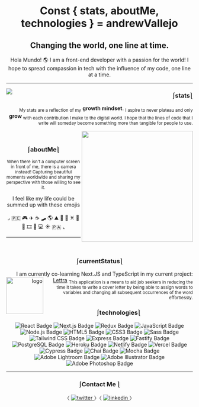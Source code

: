 # <div align="center">Const { stats, aboutMe, technologies } = andrewVallejo</div>  
## <div align="center">Changing the world, one line at time.
</div>  
 

<div align="center"> Hola Mundo! 🌎 I am a front-end developer with a passion for the world! I hope to spread compassion in tech with the influence of my code, one line at a time.</div>  
  
---

  
<p>
<img align='left' src="https://github-readme-stats.vercel.app/api?username=andrewvallejo&hide=stars&show_icons=true&theme=maroongold">
</p>
<div align="right">  

### ⎰stats⎱ 

<sub>My stats are a reflection of my</sub> <b>growth mindset</b>. 
<sub> I aspire to never plateau and only </sub><b>grow</b><sub> with each contribution I make to the digital world. I hope that the lines of code that I write will someday become something more than tangible for people to use.</sub>
</div>  

<img width="300" align='right' src="https://user-images.githubusercontent.com/17935770/167273209-bda25895-84fb-4de5-a75e-77cfebe77d37.JPG" /> 

<br/> 

### <div align="center">⎰aboutMe⎱</div>  

<p align="center">
<sub>When there isn't a computer screen in front of me, there is a camera instead! Capturing beautiful moments worldwide and sharing my perspective with those willing to see it.</p>
</sub>
<p align="center"> 
I feel like my life could be summed up with these emojis 
</br> 
</br>
⌟ 🇵🇪 🎮 ✈️ ☕️ 🛹 🌎 ⛰ 🎒 📖 ♓️ 🍣 💛 🎞 📸 💻 ☀️ 🇵🇦 ⌞
</p>

---

<br/> 

### <div align="center">⎰currentStatus⎱</div>  

<div  align='right'>

I am currently co-learning Next.JS and TypeScript in my current project: <a href="https://github.com/andrewvallejo/lettra">Lettra</a>
<img align='left' src="https://user-images.githubusercontent.com/17935770/167260199-2edfda2a-475a-4cb7-8aa9-c787de97ba2b.png" alt="logo" width="100"/>
 <sub>This application is a means to aid job seekers in reducing the time it takes to write a cover letter by being able to assign words to variables and changing all subsequent occurrences of the word effortlessly.</sub>
 
</div>
 
### <div align="center">⎰technologies⎱</div>  

<div align="center">  
<img src="https://img.shields.io/badge/React-61DAFB?logo=react&logoColor=000&style=flat-square" alt="React Badge">
<img src="https://img.shields.io/badge/Next.js-000?logo=nextdotjs&logoColor=fff&style=flat-square" alt="Next.js Badge">
<img src='https://img.shields.io/badge/Redux-764ABC?logo=react&logoColor=fff&style=flat' alt='Redux Badge'>
<img src="https://img.shields.io/badge/JavaScript-F7DF1E?logo=javascript&logoColor=000&style=flat-square" alt="JavaScript Badge">
<img src="https://img.shields.io/badge/Node.js-393?logo=nodedotjs&logoColor=fff&style=flat-square" alt="Node.js Badge">
<img src="https://img.shields.io/badge/HTML5-E34F26?logo=html5&logoColor=fff&style=flat-square" alt="HTML5 Badge">
<img src="https://img.shields.io/badge/CSS3-1572B6?logo=css3&logoColor=fff&style=flat-square" alt="CSS3 Badge">
<img src="https://img.shields.io/badge/Sass-C69?logo=sass&logoColor=fff&style=flat-square" alt="Sass Badge"> 
<img src="https://img.shields.io/badge/Tailwind%20CSS-06B6D4?logo=tailwindcss&logoColor=fff&style=flat" alt="Tailwind CSS Badge">
<img src="https://img.shields.io/badge/Express-000?logo=express&logoColor=fff&style=flat-square" alt="Express Badge">
<img src="https://img.shields.io/badge/Fastify-000?logo=fastify&logoColor=fff&style=flat-square" alt="Fastify Badge">
<img src="https://img.shields.io/badge/PostgreSQL-4169E1?logo=postgresql&logoColor=fff&style=flat-square" alt="PostgreSQL Badge"> 
<img src="https://img.shields.io/badge/Heroku-430098?logo=heroku&logoColor=fff&style=flat-square" alt="Heroku Badge"> 
<img src='https://img.shields.io/badge/Netlify-00C7B7?logo=netlify&logoColor=fff&style=flat' alt='Netlify Badge'>
<img src='https://img.shields.io/badge/Vercel-000?logo=vercel&logoColor=fff&style=flat-square' alt='Vercel Badge'>
<img src="https://img.shields.io/badge/Cypress-17202C?logo=cypress&logoColor=fff&style=flat-square" alt="Cypress Badge">  
<img src="https://img.shields.io/badge/Chai-A30701?logo=chai&logoColor=fff&style=flat-square" alt="Chai Badge">
<img src="https://img.shields.io/badge/Mocha-8D6748?logo=mocha&logoColor=fff&style=flat-square" alt="Mocha Badge"> 
<img src="https://img.shields.io/badge/Adobe%20Lightroom-31A8FF?logo=adobelightroom&logoColor=fff&style=flat-square" alt="Adobe Lightroom Badge">
<img src="https://img.shields.io/badge/Adobe%20Illustrator-FF9A00?logo=adobeillustrator&logoColor=fff&style=flat-square" alt="Adobe Illustrator Badge">
<img src="https://img.shields.io/badge/Adobe%20Photoshop-31A8FF?logo=adobephotoshop&logoColor=fff&style=flat-square" alt="Adobe Photoshop Badge"> 
</div>   

---

###  <div align="center"> ⎰Contact Me ⎱ </div>
<div align="center">〈 <a href="https://twitter.com/andrewAvallejo" target="_blank"> <img src=https://img.shields.io/badge/twitter-%2300acee.svg?&style=for-the-badge&logo=twitter&logoColor=white alt=twitter style="margin-bottom: 5px;" />
</a> 
〉〈
<a href="https://linkedin.com/in/andrewvallejo" target="_blank">
<img src=https://img.shields.io/badge/linkedin-%231E77B5.svg?&style=for-the-badge&logo=linkedin&logoColor=white alt=linkedin style="margin-bottom: 5px;" />
</a>
〉
</div>  
 
